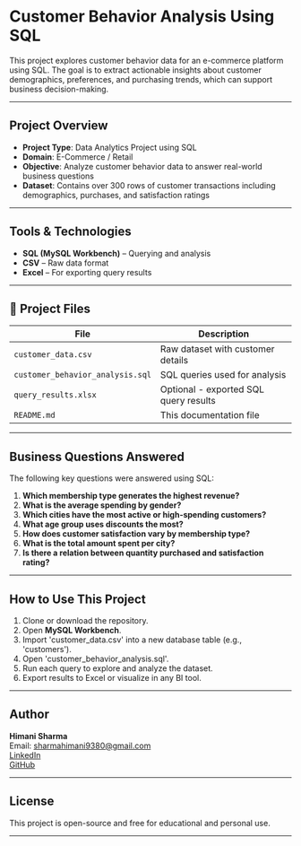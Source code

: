 # Customer Behavior Analysis Using SQL

This project explores customer behavior data for an e-commerce platform using SQL. The goal is to extract actionable insights about customer demographics, preferences, and purchasing trends, which can support business decision-making.

---

## Project Overview

- **Project Type**: Data Analytics Project using SQL
- **Domain**: E-Commerce / Retail
- **Objective**: Analyze customer behavior data to answer real-world business questions
- **Dataset**: Contains over 300 rows of customer transactions including demographics, purchases, and satisfaction ratings

---

## Tools & Technologies

- **SQL (MySQL Workbench)** – Querying and analysis
- **CSV** – Raw data format
- **Excel** – For exporting query results

---

## 📁 Project Files
| File                          | Description                                      |
|------------------------------|--------------------------------------------------|
| `customer_data.csv`          | Raw dataset with customer details               |
| `customer_behavior_analysis.sql` | SQL queries used for analysis                |
| `query_results.xlsx`         | Optional - exported SQL query results            |
| `README.md`                  | This documentation file                         |


---

##  Business Questions Answered

The following key questions were answered using SQL:

1. **Which membership type generates the highest revenue?**
2. **What is the average spending by gender?**
3. **Which cities have the most active or high-spending customers?**
4. **What age group uses discounts the most?**
5. **How does customer satisfaction vary by membership type?**
6. **What is the total amount spent per city?**
7. **Is there a relation between quantity purchased and satisfaction rating?**

---

##  How to Use This Project

1. Clone or download the repository.
2. Open **MySQL Workbench**.
3. Import 'customer_data.csv' into a new database table (e.g., 'customers').
4. Open 'customer_behavior_analysis.sql'.
5. Run each query to explore and analyze the dataset.
6. Export results to Excel or visualize in any BI tool.

---

##  Author

**Himani Sharma**  
Email: sharmahimani9380@gmail.com  
[LinkedIn](https://www.linkedin.com/in/himani-sharma-3a2024228)  
[GitHub](https://github.com/Himani0025)

---

##  License

This project is open-source and free for educational and personal use.

---

